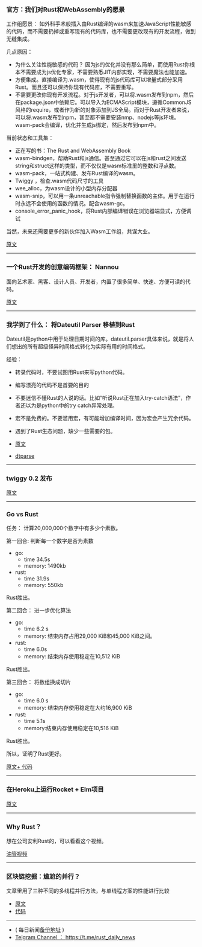 ### 官方：我们对Rust和WebAssembly的愿景



工作组愿景： 如外科手术般插入由Rust编译的wasm来加速JavaScript性能敏感的代码，而不需要扔掉或重写现有的代码库，也不需要更改现有的开发流程，做到无缝集成。

几点原因：

- 为什么关注性能敏感的代码？ 因为js的优化并没有那么简单，而使用Rust你根本不需要成为js优化专家，不需要熟悉JIT内部实现，不需要魔法也能加速。
- 方便集成。直接编译为.wasm，使得现有的js代码库可以增量式部分采用Rust。而且还可以保持你现有代码库，不需要重写。
- 不需要更改你现有开发流程。对于js开发者，可以将.wasm发布到npm，然后在package.json中依赖它。可以导入为ECMAScript模块，遵循CommonJS风格的require，或者作为新的对象添加到JS全局。而对于Rust开发者来说，可以将.wasm发布到npm，甚至都不需要安装nmp、nodejs等js环境。wasm-pack会编译，优化并生成js绑定，然后发布到npm中。

当前状态和工具集：

- 正在写的书：The Rust and WebAssembly Book
- wasm-bindgen，帮助Rust和js通信。甚至通过它可以在js和rust之间发送string和struct这样的类型，而不仅仅是wasm标准里的整数和浮点数。
- wasm-pack，一站式构建、发布Rust编译的wasm。
- Twiggy ，检查.wasm代码尺寸的工具
- wee_alloc，为wasm设计的小型内存分配器
- wasm-snip，可以用一条unreachable指令强制替换函数的主体。用于在运行时永远不会使用的函数的情况。配合wasm-gc。
- console_error_panic_hook，将Rust内部编译错误在浏览器端显式，方便调试

当然，未来还需要更多的新伙伴加入Wasm工作组，共谋大业。

[原文](https://rustwasm.github.io/2018/06/25/vision-for-rust-and-wasm.html)

---

### 一个Rust开发的创意编码框架： Nannou

面向艺术家、黑客、设计人员、开发者，内置了很多简单、快速、方便可读的代码。

[原文](http://nannou.cc/news/hello-nannou/)

---

### 我学到了什么： 将Dateutil Parser 移植到Rust

Dateutil是python中用于处理日期时间的库。dateutil.parser具体来说，就是将人们想出的所有超级怪异时间格式转化为实际有用的时间格式。

经验：

- 转录代码时，不要试图用Rust来写python代码。
- 编写漂亮的代码不是首要的目的
- 不要迷信不懂Rust的人说的话。比如“听说Rust正在加入try-catch语法”，作者还以为是python中的try catch异常处理。
- 宏不是免费的。不要滥用宏，有可能增加编译时间，因为宏会产生冗余代码。
- 遇到了Rust生态问题，缺少一些需要的包。


- [原文](https://speice.io/2018/06/dateutil-parser-to-rust.html)
- [dtparse](https://github.com/bspeice/dtparse)

---

### twiggy 0.2 发布

[原文](https://www.reddit.com/r/rust/comments/8ttf3a/announcing_twiggy_version_020/)

---

### Go  vs Rust

任务： 计算20,000,000个数字中有多少个素数。

第一回合:  判断每一个数字是否为素数


- go:   
    - time 34.5s
    - memory: 1490kb
- rust:
    - time 31.9s
    -  memory: 550kb

Rust胜出。

第二回合： 进一步优化算法

- go:   
    - time 6.2 s
    - memory: 结束内存占用29,000 KiB和45,000 KiB之间。
- rust:
    - time 6.0s
    -  memory: 结束内存使用稳定在10,512 KiB

Rust胜出。

第三回合： 将数组换成切片

- go:   
    - time 6.0 s
    - memory: 结束内存使用稳定在大约16,900 KiB
- rust:
    - time 5.1s
    -  memory:结束内存使用稳定在10,516 KiB

Rust胜出。

所以，证明了Rust更好。

[原文+ 代码](https://github.com/veniamin-ilmer/go-vs-rust-primes)

---

### 在Heroku上运行Rocket + Elm项目

[原文](http://ethanfrei.com/posts/rust-with-rocket-elm-running-on-heroku.html)

---

### Why Rust？

想在公司安利Rust的，可以看看这个视频。

[油管视频](https://www.youtube.com/watch?v=imtejBNbm0o&list=PLbWDhxwM_45mPVToqaIZNbZeIzFchsKKQ)

---

### 区块链挖掘：尴尬的并行？

文章里用了三种不同的多线程并行方法，与单线程方案的性能进行比较

- [原文](https://www.innoq.com/en/blog/blockchain-mining-embarrassingly-parallel/)
- [代码](https://github.com/innoq/rusty-blockchain)

---

- ( 每日新闻[备份地址](https://github.com/RustStudy/rust_daily_news) )
- [Telgram Channel ： https://t.me/rust_daily_news ](https://t.me/rust_daily_news )
